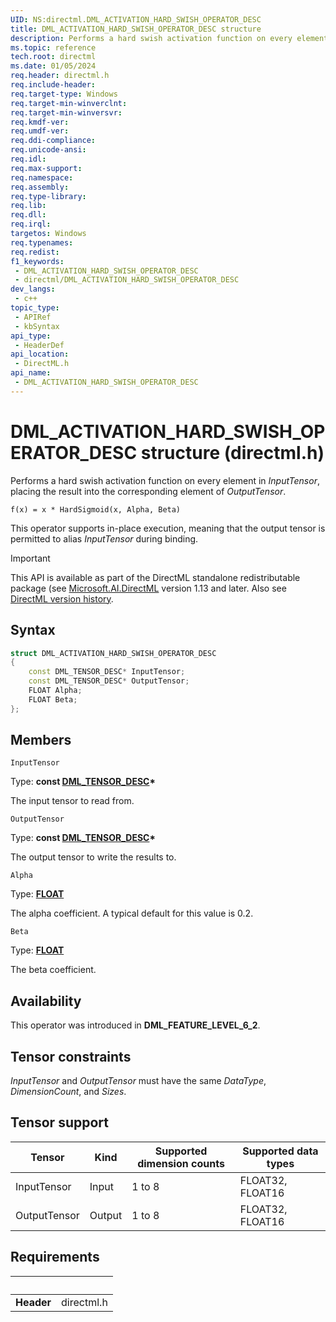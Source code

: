 ```yaml
---
UID: NS:directml.DML_ACTIVATION_HARD_SWISH_OPERATOR_DESC
title: DML_ACTIVATION_HARD_SWISH_OPERATOR_DESC structure
description: Performs a hard swish activation function on every element in *InputTensor*, placing the result into the corresponding element of *OutputTensor*.
ms.topic: reference
tech.root: directml
ms.date: 01/05/2024
req.header: directml.h
req.include-header: 
req.target-type: Windows
req.target-min-winverclnt: 
req.target-min-winversvr: 
req.kmdf-ver: 
req.umdf-ver: 
req.ddi-compliance: 
req.unicode-ansi: 
req.idl: 
req.max-support: 
req.namespace: 
req.assembly: 
req.type-library: 
req.lib: 
req.dll: 
req.irql: 
targetos: Windows
req.typenames: 
req.redist: 
f1_keywords:
 - DML_ACTIVATION_HARD_SWISH_OPERATOR_DESC
 - directml/DML_ACTIVATION_HARD_SWISH_OPERATOR_DESC
dev_langs:
 - c++
topic_type:
 - APIRef
 - kbSyntax
api_type:
 - HeaderDef
api_location:
 - DirectML.h
api_name:
 - DML_ACTIVATION_HARD_SWISH_OPERATOR_DESC
---
```


# DML_ACTIVATION_HARD_SWISH_OPERATOR_DESC structure (directml.h)

Performs a hard swish activation function on every element in *InputTensor*, placing the result into the corresponding element of *OutputTensor*.

```
f(x) = x * HardSigmoid(x, Alpha, Beta)
```

This operator supports in-place execution, meaning that the output tensor is permitted to alias *InputTensor* during binding.

> [!IMPORTANT]
> This API is available as part of the DirectML standalone redistributable package (see [Microsoft.AI.DirectML](https://www.nuget.org/packages/Microsoft.AI.DirectML/) version 1.13 and later. Also see [DirectML version history](../dml-version-history.md).

## Syntax

```cpp
struct DML_ACTIVATION_HARD_SWISH_OPERATOR_DESC
{
    const DML_TENSOR_DESC* InputTensor;
    const DML_TENSOR_DESC* OutputTensor;
    FLOAT Alpha;
    FLOAT Beta;
};
```

## Members

`InputTensor`

Type: **const [DML_TENSOR_DESC](/windows/win32/api/directml/ns-directml-dml_tensor_desc)\***

The input tensor to read from.

`OutputTensor`

Type: **const [DML_TENSOR_DESC](/windows/win32/api/directml/ns-directml-dml_tensor_desc)\***

The output tensor to write the results to.

`Alpha`

Type: [**FLOAT**](/windows/win32/winprog/windows-data-types)

The alpha coefficient. A typical default for this value is 0.2.

`Beta`

Type: [**FLOAT**](/windows/win32/winprog/windows-data-types)

The beta coefficient.

## Availability
This operator was introduced in **DML_FEATURE_LEVEL_6_2**.

## Tensor constraints
*InputTensor* and *OutputTensor* must have the same *DataType*, *DimensionCount*, and *Sizes*.

## Tensor support
| Tensor | Kind | Supported dimension counts | Supported data types |
| ------ | ---- | -------------------------- | -------------------- |
| InputTensor | Input | 1 to 8 | FLOAT32, FLOAT16 |
| OutputTensor | Output | 1 to 8 | FLOAT32, FLOAT16 |

## Requirements
| &nbsp; | &nbsp; |
| ---- |:---- |
| **Header** | directml.h |
